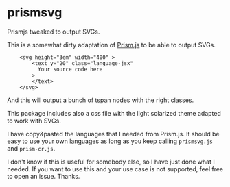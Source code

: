 # prismsvg
Prismjs tweaked to output SVGs.

This is a somewhat dirty adaptation of [Prism.js](http://prismjs.com/) to be able to output SVGs.

```
    <svg height="3em" width="400" >
        <text y="20" class="language-jsx"
          Your source code here
        >
        </text>
    </svg>
```

And this will output a bunch of tspan nodes with the right classes.

This package includes also a css file with the light solarized theme adapted to work with SVGs.

I have copy&pasted the languages that I needed from Prism.js. It should be easy to use your own
languages as long as you keep calling `prismsvg.js` and `prism-cr.js`.

I don't know if this is useful for somebody else, so I have just done what I needed. If you want to 
use this and your use case is not supported, feel free to open an issue. Thanks.
